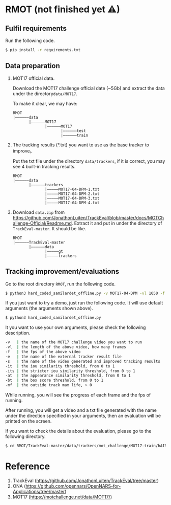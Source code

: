 # RMOT (not finished yet ⚠)

## Fulfil requirements

Run the following code.

```bash
$ pip install -r requirements.txt
```

## Data preparation

1. MOT17 official data.

   Download the MOT17 challenge official date (~5Gb) and extract the data under the directory`data/MOT17`.

   To make it clear, we may have:

   ```
   RMOT
   |——————data
          |——————MOT17
                 |——————MOT17
                        |——————test
                        |——————train
   ```

2. The tracking results (*.txt) you want to use as the base tracker to improve。

   Put the txt file under the directory `data/trackers`, if it is correct, you may see 4 built-in tracking results.

   ```
   RMOT
   |——————data
          |——————trackers
                 |—————MOT17-04-DPM-1.txt
                 |—————MOT17-04-DPM-2.txt
                 |—————MOT17-04-DPM-3.txt
                 |—————MOT17-04-DPM-4.txt
   ```

3. Download `data.zip` from https://github.com/JonathonLuiten/TrackEval/blob/master/docs/MOTChallenge-Official/Readme.md. Extract it and put in under the directory of `TrackEval-master`. It should be like.

   ```
   RMOT
   |——————TrackEval-master
          |——————data
                 |—————gt
                 |—————trackers
   ```

   

## Tracking improvement/evaluations

Go to the root directory `RMOT`, run the following code.

```bash
$ python3 hard_coded_samilardet_offline.py -v MOT17-04-DPM -vl 1050 -f 30 -e MOT17-04-DPM-4 -e MOT17-04-DPM-4 -s res -it 0.7 -its 0.8 -at 0.6 -bt 0 -mf 10
```

If you just want to try a demo, just run the following code. It will use default arguments (the arguments shown above).

```bash
$ python3 hard_coded_samilardet_offline.py
```

It you want to use your own arguments, please check the following description.

```bash
-v   | the name of the MOT17 challenge video you want to run
-vl  | the length of the above video, how many frames
-f   | the fps of the above video
-e   | the name of the external tracker result file
-s   | the name of the video generated and improved tracking results
-it  | the iou similarity threshold, from 0 to 1
-its | the stricter iou similarity threshold, from 0 to 1
-at  | the appearance similarity threshold, from 0 to 1
-bt  | the box score threshold, from 0 to 1
-mf  | the outside track max life, > 0
```

While running, you will see the progress of each frame and the fps of running.

After running, you will get a video and a txt file generated with the name under the direction specified in your arguments, then an evaluation will be printed on the screen.

If you want to check the details about the evaluation, please go to the following directory.

```bash
$ cd RMOT/TrackEval-master/data/trackers/mot_challenge/MOT17-train/hAIMOT
```

# Reference

1. TrackEval (https://github.com/JonathonLuiten/TrackEval/tree/master)
2. ONA (https://github.com/opennars/OpenNARS-for-Applications/tree/master)
3. MOT17 (https://motchallenge.net/data/MOT17/)
